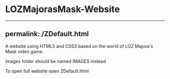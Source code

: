# LOZMajorasMask-Website

---
permalink: /ZDefault.html
---

A website using HTML5 and CSS3 based on the world of LOZ Majora's Mask video game.

Images folder should be named IMAGES instead

To open full website open ZDefault.html
